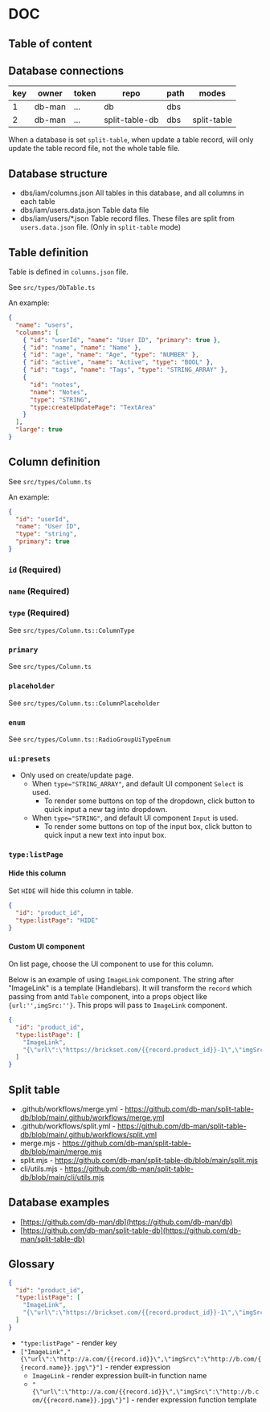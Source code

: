# DOC

## Table of content

<!-- toc -->

## Database connections

| key | owner  | token | repo           | path | modes       |
| --- | ------ | ----- | -------------- | ---- | ----------- |
| 1   | db-man | ...   | db             | dbs  |             |
| 2   | db-man | ...   | split-table-db | dbs  | split-table |

When a database is set `split-table`, when update a table record, will only update the table record file, not the whole table file.

## Database structure

- dbs/iam/columns.json All tables in this database, and all columns in each table
- dbs/iam/users.data.json Table data file
- dbs/iam/users/\*.json Table record files. These files are split from `users.data.json` file. (Only in `split-table` mode)

## Table definition

Table is defined in `columns.json` file.

See `src/types/DbTable.ts`

An example:

```json
{
  "name": "users",
  "columns": [
    { "id": "userId", "name": "User ID", "primary": true },
    { "id": "name", "name": "Name" },
    { "id": "age", "name": "Age", "type": "NUMBER" },
    { "id": "active", "name": "Active", "type": "BOOL" },
    { "id": "tags", "name": "Tags", "type": "STRING_ARRAY" },
    {
      "id": "notes",
      "name": "Notes",
      "type": "STRING",
      "type:createUpdatePage": "TextArea"
    }
  ],
  "large": true
}
```

## Column definition

See `src/types/Column.ts`

An example:

```json
{
  "id": "userId",
  "name": "User ID",
  "type": "string",
  "primary": true
}
```

### `id` (Required)

### `name` (Required)

### `type` (Required)

See `src/types/Column.ts::ColumnType`

### `primary`

See `src/types/Column.ts`

### `placeholder`

See `src/types/Column.ts::ColumnPlaceholder`

### `enum`

See `src/types/Column.ts::RadioGroupUiTypeEnum`

### `ui:presets`

- Only used on create/update page.
  - When `type="STRING_ARRAY"`, and default UI component `Select` is used.
    - To render some buttons on top of the dropdown, click button to quick input a new tag into dropdown.
  - When `type="STRING"`, and default UI component `Input` is used.
    - To render some buttons on top of the input box, click button to quick input a new text into input box.

### `type:listPage`

#### Hide this column

Set `HIDE` will hide this column in table.

```json
{
  "id": "product_id",
  "type:listPage": "HIDE"
}
```

#### Custom UI component

On list page, choose the UI component to use for this column.

Below is an example of using `ImageLink` component. The string after "ImageLink" is a template (Handlebars).
It will transform the `record` which passing from antd `Table` component, into a props object like `{url:'',imgSrc:''}`.
This props will pass to `ImageLink` component.

```json
{
  "id": "product_id",
  "type:listPage": [
    "ImageLink",
    "{\"url\":\"https://brickset.com/{{record.product_id}}-1\",\"imgSrc\":\"https://img.brickset.com/{{record.product_id}}-1.jpg\"}"
  ]
}
```

## Split table

- .github/workflows/merge.yml - https://github.com/db-man/split-table-db/blob/main/.github/workflows/merge.yml
- .github/workflows/split.yml - https://github.com/db-man/split-table-db/blob/main/.github/workflows/split.yml
- merge.mjs - https://github.com/db-man/split-table-db/blob/main/merge.mjs
- split.mjs - https://github.com/db-man/split-table-db/blob/main/split.mjs
- cli/utils.mjs - https://github.com/db-man/split-table-db/blob/main/cli/utils.mjs

## Database examples

- [https://github.com/db-man/db](https://github.com/db-man/db)
- [https://github.com/db-man/split-table-db](https://github.com/db-man/split-table-db)

## Glossary

```json
{
  "id": "product_id",
  "type:listPage": [
    "ImageLink",
    "{\"url\":\"https://brickset.com/{{record.product_id}}-1\",\"imgSrc\":\"https://img.brickset.com/{{record.product_id}}-1.jpg\"}"
  ]
}
```

- `"type:listPage"` - render key
- `["ImageLink","{\"url\":\"http://a.com/{{record.id}}\",\"imgSrc\":\"http://b.com/{{record.name}}.jpg\"}"]` - render expression
  - `ImageLink` - render expression built-in function name
  - `"{\"url\":\"http://a.com/{{record.id}}\",\"imgSrc\":\"http://b.com/{{record.name}}.jpg\"}"]` - render expression function template
